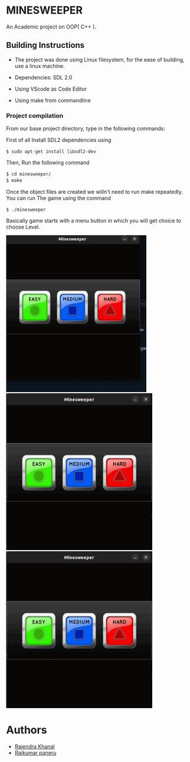 # MINESWEEPER

An Academic project on OOP( C++ ).

## Building Instructions
* The project was done using Linux filesystem, for the ease of building, use a linux machine.

* Dependencies: SDL 2.0 

* Using VScode as Code Editor

* Using make from commandline

### Project compilation
From our base project directory, type in the following commands:

First of all Install SDL2 dependencies using 

    $ sudo apt-get install libsdl2-dev

Then, Run the following command

```bash
$ cd minesweeper/
$ make
```
Once the object files are created we willn't need to run make repeatedly. You can run The game using the command

    $ ./minesweeper

 Basically game starts with a menu button in which you will get choice to choose Level.

![](resources/readme/easy.gif) ![](resources/readme/hard.gif)
![](resources/readme/medium.gif)
# Authors
* [Rajendra Khanal](https://github.com/Rajendrakhanal)
* [Rajkumar paneru](https://github.com/Rajkumarpaneru18)